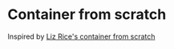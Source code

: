 # Container from scratch

Inspired by [Liz Rice's container from scratch](https://github.com/lizrice/containers-from-scratch)

